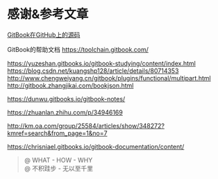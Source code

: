 # 感谢&参考文章

[GitBook在GitHub上的源码 
](https://github.com/GitbookIO/gitbook)

GitBook的帮助文档 https://toolchain.gitbook.com/

https://yuzeshan.gitbooks.io/gitbook-studying/content/index.html
https://blog.csdn.net/kuangshp128/article/details/80714353
http://www.chengweiyang.cn/gitbook/plugins/functional/multipart.html
http://gitbook.zhangjikai.com/bookjson.html


https://dunwu.gitbooks.io/gitbook-notes/

https://zhuanlan.zhihu.com/p/34946169

http://km.oa.com/group/25584/articles/show/348272?kmref=search&from_page=1&no=7

https://chrisniael.gitbooks.io/gitbook-documentation/content/

> @ WHAT - HOW - WHY  
> @ 不积跬步 - 无以至千里